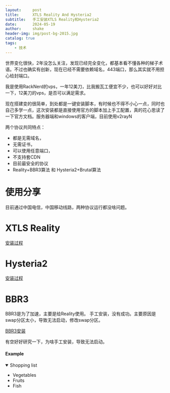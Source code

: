 ```yaml
---
layout:     post
title:      XTLS Reality And Hysteria2
subtitle:   手工安装XTLS Reality和Hysteria2
date:       2024-05-19
author:     shake
header-img: img/post-bg-2015.jpg
catalog: true
tags:
    - 技术
---
```


世界变化很快，2年没怎么关注，发现已经完全变化，都基本看不懂各种的梯子术语。不过也确实有创新，现在已经不需要依赖域名，443端口，那么其实就不用担心给封端口。

我是使用RackNerd的vps，一年12美刀，比我搬瓦工便宜不少，也可以好好对比一下，12美刀的vps，是否可以满足需求。

现在搭建变的很简单，到处都是一键安装脚本，有时候也不得不小心一点，同时也自己多学一点，这次安装都是直接使用官方的脚本加上手工配置，真的花心思读了一下官方文档。服务器端和windows的客户端，目前使用v2rayN

两个协议共同特点：

* 都是无需域名，
* 无需证书，
* 可以使用任意端口，
* 不支持套CDN
* 目前最安全的协议
* Reality+BBR3算法 和 Hysteria2+Brutal算法

# 使用分享

目前通过中国电信，中国移动线路，两种协议运行都没啥问题。

# XTLS Reality

[安装过程](https://github.com/shake/Xray-install)

# Hysteria2

[安装过程](https://github.com/shake/hysteria)

# BBR3

BBR3是为了加速，主要是给Reality使用。
手工安装，没有成功。主要原因是swap分区太小，导致无法启动，修改swap分区。

[BBR3安装](https://github.com/shake/xray-install/)

有空好好研究一下，为啥手工安装，导致无法启动。

#### Example

<details open>
<summary>Shopping list</summary>

* Vegetables
* Fruits
* Fish

</details>

